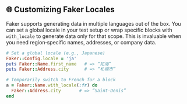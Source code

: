 ## 🌐 Customizing Faker Locales

Faker supports generating data in multiple languages out of the box. You can set a global locale in your test setup or wrap specific blocks with `with_locale` to generate data only for that scope. This is invaluable when you need region‑specific names, addresses, or company data.

```ruby
# Set a global locale (e.g., Japanese)
Faker::Config.locale = 'ja'
puts Faker::Name.first_name   # => “拓海”
puts Faker::Address.city      # => “札幌市”

# Temporarily switch to French for a block
a = Faker::Name.with_locale(:fr) do
  Faker::Address.city       # => “Saint‑Denis”
end
```